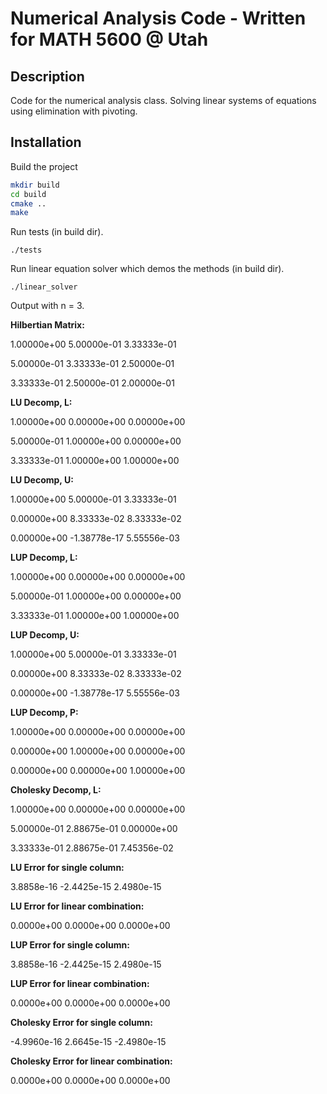 # Numerical Analysis Code - Written for MATH 5600 @ Utah

## Description

Code for the numerical analysis class. Solving linear systems of equations using elimination with pivoting.

## Installation

Build the project 

```sh
mkdir build
cd build
cmake ..
make
```

Run tests (in build dir).

```
./tests
```

Run linear equation solver which demos the methods (in build dir).

```
./linear_solver
```

Output with n = 3.

**Hilbertian Matrix:**

1.00000e+00	5.00000e-01	3.33333e-01	

5.00000e-01	3.33333e-01	2.50000e-01	

3.33333e-01	2.50000e-01	2.00000e-01	



**LU Decomp, L:**

1.00000e+00	0.00000e+00	0.00000e+00	

5.00000e-01	1.00000e+00	0.00000e+00	

3.33333e-01	1.00000e+00	1.00000e+00	


**LU Decomp, U:**

1.00000e+00	5.00000e-01	3.33333e-01	

0.00000e+00	8.33333e-02	8.33333e-02	

0.00000e+00	-1.38778e-17	5.55556e-03	


**LUP Decomp, L:**

1.00000e+00	0.00000e+00	0.00000e+00	

5.00000e-01	1.00000e+00	0.00000e+00	

3.33333e-01	1.00000e+00	1.00000e+00	


**LUP Decomp, U:**

1.00000e+00	5.00000e-01	3.33333e-01	

0.00000e+00	8.33333e-02	8.33333e-02	

0.00000e+00	-1.38778e-17	5.55556e-03	


**LUP Decomp, P:**

1.00000e+00	0.00000e+00	0.00000e+00	

0.00000e+00	1.00000e+00	0.00000e+00	

0.00000e+00	0.00000e+00	1.00000e+00	


**Cholesky Decomp, L:**

1.00000e+00	0.00000e+00	0.00000e+00	

5.00000e-01	2.88675e-01	0.00000e+00	

3.33333e-01	2.88675e-01	7.45356e-02	


**LU Error for single column:**

3.8858e-16	-2.4425e-15	2.4980e-15	

**LU Error for linear combination:**

0.0000e+00	0.0000e+00	0.0000e+00	

**LUP Error for single column:**

3.8858e-16	-2.4425e-15	2.4980e-15	

**LUP Error for linear combination:**

0.0000e+00	0.0000e+00	0.0000e+00	

**Cholesky Error for single column:**

-4.9960e-16	2.6645e-15	-2.4980e-15	

**Cholesky Error for linear combination:**

0.0000e+00	0.0000e+00	0.0000e+00	
